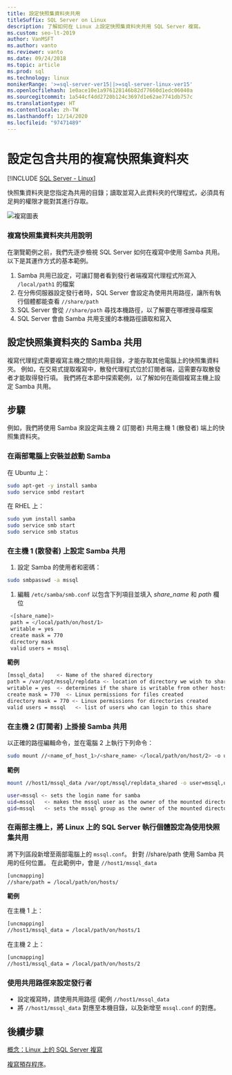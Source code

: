 ```yaml
---
title: 設定快照集資料夾共用
titleSuffix: SQL Server on Linux
description: 了解如何在 Linux 上設定快照集資料夾共用 SQL Server 複寫。
ms.custom: seo-lt-2019
author: VanMSFT
ms.author: vanto
ms.reviewer: vanto
ms.date: 09/24/2018
ms.topic: article
ms.prod: sql
ms.technology: linux
monikerRange: '>=sql-server-ver15||>=sql-server-linux-ver15'
ms.openlocfilehash: 1e0ace10e1a976128146b82d77660d1edc06040a
ms.sourcegitcommit: 1a544cf4dd2720b124c3697d1e62ae7741db757c
ms.translationtype: HT
ms.contentlocale: zh-TW
ms.lasthandoff: 12/14/2020
ms.locfileid: "97471489"
---
```

# <a name="configure-replication-snapshot-folder-with-shares"></a>設定包含共用的複寫快照集資料夾

[!INCLUDE [SQL Server - Linux](../includes/applies-to-version/sql-linux.md)]

快照集資料夾是您指定為共用的目錄；讀取並寫入此資料夾的代理程式，必須具有足夠的權限才能對其進行存取。

![複寫圖表][1]

### <a name="replication-snapshot-folder-share-explained"></a>複寫快照集資料夾共用說明

在瀏覽範例之前，我們先逐步檢視 SQL Server 如何在複寫中使用 Samba 共用。 以下是其運作方式的基本範例。

1. Samba 共用已設定，可讓訂閱者看到發行者端複寫代理程式所寫入 `/local/path1` 的檔案
2. 在分佈伺服器設定發行者時，SQL Server 會設定為使用共用路徑，讓所有執行個體都能查看 `//share/path`
3. SQL Server 會從 `//share/path` 尋找本機路徑，以了解要在哪裡搜尋檔案
4. SQL Server 會由 Samba 共用支援的本機路徑讀取和寫入


## <a name="configure-a-samba-share-for-the-snapshot-folder"></a>設定快照集資料夾的 Samba 共用 

複寫代理程式需要複寫主機之間的共用目錄，才能存取其他電腦上的快照集資料夾。 例如，在交易式提取複寫中，散發代理程式位於訂閱者端，這需要存取散發者才能取得發行項。 我們將在本節中探索範例，以了解如何在兩個複寫主機上設定 Samba 共用。


## <a name="steps"></a>步驟

例如，我們將使用 Samba 來設定與主機 2 (訂閱者) 共用主機 1 (散發者) 端上的快照集資料夾。 

### <a name="install-and-start-samba-on-both-machines"></a>在兩部電腦上安裝並啟動 Samba 

在 Ubuntu 上：

```bash
sudo apt-get -y install samba
sudo service smbd restart
```

在 RHEL 上：

```bash
sudo yum install samba
sudo service smb start
sudo service smb status
```

### <a name="on-host-1-distributor-set-up-the-samba-share"></a>在主機 1 (散發者) 上設定 Samba 共用 

1. 設定 Samba 的使用者和密碼：

  ```bash
  sudo smbpasswd -a mssql 
  ```

1. 編輯 `/etc/samba/smb.conf` 以包含下列項目並填入 *share_name* 和 *path* 欄位
 ```bash
  <[share_name]>
  path = </local/path/on/host/1>
  writable = yes
  create mask = 770
  directory mask 
  valid users = mssql 
  ```

  **範例**

  ```bash
  [mssql_data]    <- Name of the shared directory
  path = /var/opt/mssql/repldata <- location of directory we wish to share
  writable = yes  <- determines if the share is writable from other hosts
  create mask = 770  <- Linux permissions for files created 
  directory mask = 770 <- Linux permissions for directories created
  valid users = mssql   <- list of users who can login to this share
  ```

### <a name="on-host-2-subscriber--mount-the-samba-share"></a>在主機 2 (訂閱者) 上掛接 Samba 共用

以正確的路徑編輯命令，並在電腦 2 上執行下列命令：

  ```bash
  sudo mount //<name_of_host_1>/<share_name> </local/path/on/host/2> -o user=mssql,uid=mssql,gid=mssql
  ```

  **範例**

  ```bash
  mount //host1/mssql_data /var/opt/mssql/repldata_shared -o user=mssql,uid=mssql,gid=mssql

  user=mssql <- sets the login name for samba
  uid=mssql   <- makes the mssql user as the owner of the mounted directory
  gid=mssql   <- sets the mssql group as the owner of the mounted directory
  ```

### <a name="on-both-hosts--configure-sql-server-on-linux-instances-to-use-snapshot-share"></a>在兩部主機上，將 Linux 上的 SQL Server 執行個體設定為使用快照集共用

將下列區段新增至兩部電腦上的 `mssql.conf`。 針對 //share/path 使用 Samba 共用的任何位置。 在此範例中，會是 `//host1/mssql_data`

  ```bash
  [uncmapping]
  //share/path = /local/path/on/hosts/
  ```

  **範例**

  在主機 1 上：

  ```bash
  [uncmapping]
  //host1/mssql_data = /local/path/on/hosts/1
  ```

  在主機 2 上：
  
  ```bash
  [uncmapping]
  //host1/mssql_data = /local/path/on/hosts/2
  ```

### <a name="configuring-publisher-with-shared-paths"></a>使用共用路徑來設定發行者

* 設定複寫時，請使用共用路徑 (範例 `//host1/mssql_data`
* 將 `//host1/mssql_data` 對應至本機目錄，以及新增至 `mssql.conf` 的對應。

## <a name="next-steps"></a>後續步驟

[概念：Linux 上的 SQL Server 複寫](sql-server-linux-replication.md)

[複寫預存程序](../relational-databases/system-stored-procedures/replication-stored-procedures-transact-sql.md)。

[1]: ./media/sql-server-linux-replication-snapshot-shares/image1.png
